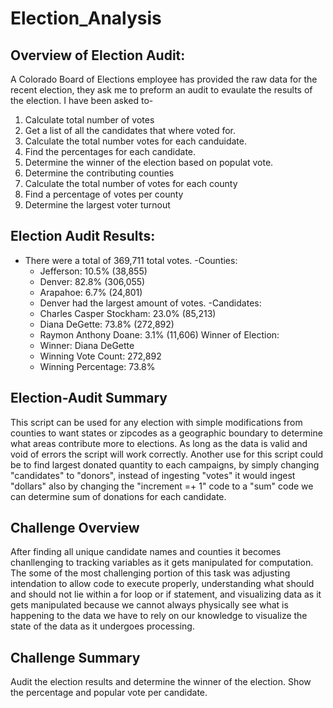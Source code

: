 # Election_Analysis

## Overview of Election Audit:
A Colorado Board of Elections employee has provided the raw data for the recent election, they ask me to preform an audit to evaulate the results of the election. I have been asked to-
1. Calculate total number of votes
2. Get a list of all the candidates that where voted for. 
3. Calculate the total number votes for each canduidate. 
4. Find the percentages for each candidate. 
5. Determine the winner of the election based on populat vote.
6. Determine the contributing counties
7. Calculate the total number of votes for each county
8. Find a percentage of votes per county
9. Determine the largest voter turnout

## Election Audit Results: 
- There were a total of 369,711 total votes.
-Counties:
    - Jefferson: 10.5% (38,855)
    - Denver: 82.8% (306,055)
    - Arapahoe: 6.7% (24,801)
    - Denver had the largest amount of votes.
-Candidates:
    - Charles Casper Stockham: 23.0% (85,213)
    - Diana DeGette: 73.8% (272,892)
    - Raymon Anthony Doane: 3.1% (11,606)
Winner of Election:
    - Winner: Diana DeGette
    - Winning Vote Count: 272,892
    - Winning Percentage: 73.8%

## Election-Audit Summary
This script can be used for any election with simple modifications from counties to want states or zipcodes as a geographic boundary to determine what areas contribute more to elections. As long as the data is valid and void of errors the script will work correctly. Another use for this script could be to find largest donated quantity to each campaigns, by simply changing "candidates" to "donors", instead of ingesting "votes" it would ingest "dollars" also by changing the "increment =+ 1" code to a "sum" code we can determine sum of donations for each candidate. 

## Challenge Overview
 After finding all unique candidate names and counties it becomes chanllenging to tracking variables as it gets manipulated for computation. The some of the most challenging portion of this task was adjusting intendation to allow code to execute properly, understanding what should and should not lie within a for loop or if statement, and visualizing data as it gets manipulated because we cannot always physically see what is happening to the data we have to rely on our knowledge to visualize the state of the data as it undergoes processing. 

## Challenge Summary
Audit the election results and determine the winner of the election. Show the percentage and popular vote per candidate.
